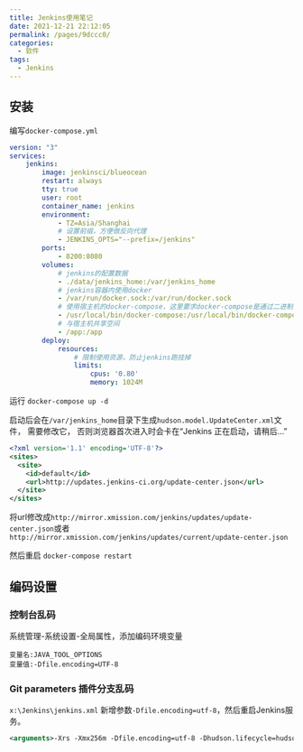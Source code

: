```yaml
---
title: Jenkins使用笔记
date: 2021-12-21 22:12:05
permalink: /pages/9dccc0/
categories:
  - 软件
tags:
  - Jenkins
---
```


## 安装

编写`docker-compose.yml`

```yml
version: "3"
services:
    jenkins:
        image: jenkinsci/blueocean
        restart: always
        tty: true
        user: root
        container_name: jenkins
        environment:
            - TZ=Asia/Shanghai
            # 设置前缀，方便做反向代理
            - JENKINS_OPTS="--prefix=/jenkins"
        ports:
            - 8200:8080
        volumes:
            # jenkins的配置数据
            - ./data/jenkins_home:/var/jenkins_home 
            # jenkins容器内使用docker
            - /var/run/docker.sock:/var/run/docker.sock
            # 使用宿主机的docker-compose，这里要求docker-compose是通过二进制文件安装的，如果通过pip安装，还会依赖python
            - /usr/local/bin/docker-compose:/usr/local/bin/docker-compose
            # 与宿主机共享空间
            - /app:/app
        deploy:
            resources:
                # 限制使用资源，防止jenkins跑挂掉
                limits:
                    cpus: '0.80'
                    memory: 1024M

```

运行 `docker-compose up -d`

启动后会在`/var/jenkins_home`目录下生成`hudson.model.UpdateCenter.xml`文件， 需要修改它， 否则浏览器首次进入时会卡在“Jenkins 正在启动，请稍后…”

```xml
<?xml version='1.1' encoding='UTF-8'?>
<sites>
  <site>
    <id>default</id>
    <url>http://updates.jenkins-ci.org/update-center.json</url>
  </site>
</sites>
```

将url修改成`http://mirror.xmission.com/jenkins/updates/update-center.json`或者`http://mirror.xmission.com/jenkins/updates/current/update-center.json`

然后重启 `docker-compose restart`

## 编码设置

### 控制台乱码

 系统管理-系统设置-全局属性，添加编码环境变量
 ```
变量名:JAVA_TOOL_OPTIONS
变量值:-Dfile.encoding=UTF-8  
```
### Git parameters 插件分支乱码

`x:\Jenkins\jenkins.xml` 新增参数`-Dfile.encoding=utf-8`，然后重启Jenkins服务。

```xml
<arguments>-Xrs -Xmx256m -Dfile.encoding=utf-8 -Dhudson.lifecycle=hudson.lifecycle.WindowsServiceLifecycle -jar “%BASE%\jenkins.war” –httpPort=8080</arguments>
```
